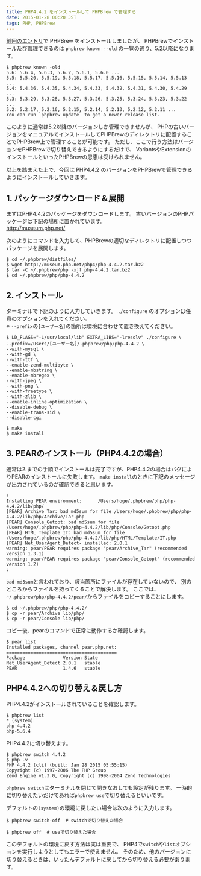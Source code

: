 ```yaml
---
title: PHP4.4.2 をインストールして PHPBrew で管理する
date: 2015-01-28 00:20 JST
tags: PHP, PHPBrew
---
```


[前回のエントリ](/blog/2015/01/27/install-phpbrew/)で PHPBrew をインストールしましたが、
PHPBrewでインストール及び管理できるのは `phpbrew known --old` の一覧の通り、5.2以降になります。

```
$ phpbrew known -old
5.6: 5.6.4, 5.6.3, 5.6.2, 5.6.1, 5.6.0 ...
5.5: 5.5.20, 5.5.19, 5.5.18, 5.5.17, 5.5.16, 5.5.15, 5.5.14, 5.5.13 ...
5.4: 5.4.36, 5.4.35, 5.4.34, 5.4.33, 5.4.32, 5.4.31, 5.4.30, 5.4.29 ...
5.3: 5.3.29, 5.3.28, 5.3.27, 5.3.26, 5.3.25, 5.3.24, 5.3.23, 5.3.22 ...
5.2: 5.2.17, 5.2.16, 5.2.15, 5.2.14, 5.2.13, 5.2.12, 5.2.11 ...
You can run `phpbrew update` to get a newer release list.
```

このように通常は5.2以降のバージョンしか管理できませんが、
PHPの古いバージョンをマニュアルでインストールしてPHPBrewのディレクトリに配置することでPHPBrew上で管理することが可能です。
ただし、ここで行う方法はバージョンをPHPBrewで切り替えできるようにするだけで、
VariantsやExtensionのインストールといったPHPBrewの恩恵は受けられません。

以上を踏まえた上で、今回は PHP4.4.2 のバージョンをPHPBrewで管理できるようにインストールしていきます。

## 1. パッケージダウンロード＆展開

まずはPHP4.4.2のパッケージをダウンロードします。
古いバージョンのPHPパッケージは下記の場所に置かれています。  
http://museum.php.net/

次のようにコマンドを入力して、PHPBrewの適切なディレクトリに配置しつつパッケージを展開します。

```
$ cd ~/.phpbrew/distfiles/
$ wget http://museum.php.net/php4/php-4.4.2.tar.bz2
$ tar -C ~/.phpbrew/php -xjf php-4.4.2.tar.bz2
$ cd ~/.phpbrew/php/php-4.4.2
```

## 2. インストール

ターミナルで下記のように入力していきます。
`./configure` のオプションは任意のオプションを入れてください。  
※ `--prefix`の`[ユーザー名]`の箇所は環境に合わせて置き換えてください。

```
$ LD_FLAGS="-L/usr/local/lib" EXTRA_LIBS="-lresolv" ./configure \
--prefix=/Users/[ユーザー名]/.phpbrew/php/php-4.4.2 \
--with-mysql \
--with-gd \
--with-ttf \
--enable-zend-multibyte \
--enable-mbstring \
--enable-mbregex \
--with-jpeg \
--with-png \
--with-freetype \
--with-zlib \
--enable-inline-optimization \
--disable-debug \
--enable-trans-sid \
--disable-cgi

$ make
$ make install
```

## 3. PEARのインストール（PHP4.4.2の場合）

通常は2.までの手順でインストールは完了ですが、PHP4.4.2の場合はバグによりPEARのインストールに失敗します。
`make install`のときに下記のメッセージが出力されているのが確認できると思います。

```
:
Installing PEAR environment:      /Users/hoge/.phpbrew/php/php-4.4.2/lib/php/
[PEAR] Archive_Tar: bad md5sum for file /Users/hoge/.phpbrew/php/php-4.4.2/lib/php/Archive/Tar.php
[PEAR] Console_Getopt: bad md5sum for file /Users/hoge/.phpbrew/php/php-4.4.2/lib/php/Console/Getopt.php
[PEAR] HTML_Template_IT: bad md5sum for file /Users/hoge/.phpbrew/php/php-4.4.2/lib/php/HTML/Template/IT.php
[PEAR] Net_UserAgent_Detect- installed: 2.0.1
warning: pear/PEAR requires package "pear/Archive_Tar" (recommended version 1.3.1)
warning: pear/PEAR requires package "pear/Console_Getopt" (recommended version 1.2)
:
```

`bad md5sum`と言われており、該当箇所にファイルが存在していないので、
別のところからファイルを持ってくることで解決します。
ここでは、 `~/.phpbrew/php/php-4.4.2/pear/`からファイルをコピーすることにします。

```
$ cd ~/.phpbrew/php/php-4.4.2/
$ cp -r pear/Archive lib/php/
$ cp -r pear/Console lib/php/
```

コピー後、pearのコマンドで正常に動作するか確認します。

```
$ pear list
Installed packages, channel pear.php.net:
=========================================
Package              Version State
Net_UserAgent_Detect 2.0.1   stable
PEAR                 1.4.6   stable
```

## PHP4.4.2への切り替え＆戻し方

PHP4.4.2がインストールされていることを確認します。

```
$ phpbrew list
* (system)
php-4.4.2
php-5.6.4
```

PHP4.4.2に切り替えます。  

```
$ phpbrew switch 4.4.2
$ php -v
PHP 4.4.2 (cli) (built: Jan 28 2015 05:55:15)
Copyright (c) 1997-2006 The PHP Group
Zend Engine v1.3.0, Copyright (c) 1998-2004 Zend Technologies
```

`phpbrew switch`はターミナルを閉じて開きなおしても設定が残ります。
一時的に切り替えたいだけであれば`phpbrew use`で切り替えるといいです。

デフォルトの`(system)`の環境に戻したい場合は次のように入力します。

```
$ phpbrew switch-off  # switchで切り替えた場合
```

```
$ phpbrew off  # useで切り替えた場合
```

このデフォルトの環境に戻す方法は実は重要で、
PHP4で`switch`や`list`オプションを実行しようとしてもエラーで使えません。
そのため、他のバージョンに切り替えるときは、いったんデフォルトに戻してから切り替える必要があります。
